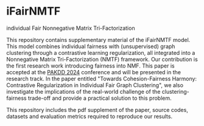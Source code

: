 # iFairNMTF
individual Fair Nonnegative Matrix Tri-Factorization 

This repository contains supplementary material of the iFairNMTF model. This model combines individual fairness with (unsupervised) graph clustering through a contrastive learning regularization, all integrated into a Nonnegative Matrix Tri-Factorization (NMTF) framework. Our contribution is the first research work introducing fairness into NMF. This paper is accepted at the [PAKDD 2024](https://pakdd2024.org/) conference and will be presented in the research track. In the paper entitled "Towards Cohesion-Fairness Harmony: Contrastive Regularization in Individual Fair Graph Clustering", we also investigate the implications of the real-world challenge of the clustering-fairness trade-off and provide a practical solution to this problem. 

This repository includes the pdf supplement of the paper, source codes, datasets and evaluation metrics required to reproduce our results. 
